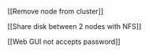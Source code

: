 [[Remove node from cluster]]

[[Share disk between 2 nodes with NFS]]

[[Web GUI not accepts password]]


